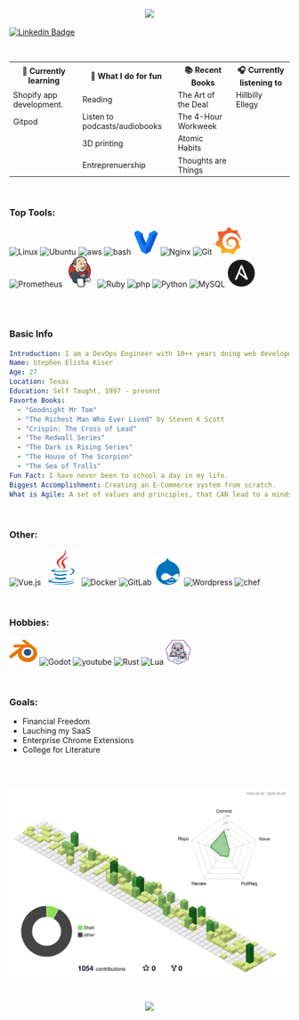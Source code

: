 <p align="center">
  <img src="https://capsule-render.vercel.app/api?text=S-Kiser&animation=fadeIn&type=waving&color=gradient&height=100"/>
</p>

<p align="center">
  
  [![Linkedin Badge](https://img.shields.io/badge/linkedin-blue?style=for-the-badge&logo=InVision&logoColor=white)](https://linkedin.com/in/s-kiser)
 <!--
  [![Facebook Badge](https://img.shields.io/badge/facebook-cornflowerblue?style=for-the-badge&logo=facebook&logoColor=white)](https://facebook.com/s-kiser)
  [![Freelancer Badge](https://img.shields.io/badge/freelancer-cadetblue?style=for-the-badge&logo=freelancer&logoColor=white)](https://freelancer.com/s-kiser)
  [![Fiverr Badge](https://img.shields.io/badge/fiverr-forrestgreen?style=for-the-badge)](https://fiverr.com/s-kiser)
  [![Upwork Badge](https://img.shields.io/badge/upwork-darkgreen?style=for-the-badge&logo=upwork&logoColor=white)](https://upwork.com/s-kiser)
  [![twitter-x Badge](https://img.shields.io/badge/twitter-black?style=for-the-badge&logo=x&logoColor=white)](https://x.com/s-kiser)
  [![Instagram Badge](https://img.shields.io/badge/instagram-indianred?style=for-the-badge&logo=instagram&logoColor=white)](https://instagram.com/s-kiser)
  [![Threads Badge](https://img.shields.io/badge/threads-black?style=for-the-badge&logo=threads&logoColor=white)](https://threads.com/s-kiser)
  [![YouTube Badge](https://img.shields.io/badge/youtube-darkred?style=for-the-badge&logo=youtube&logoColor=white)](https://youtube.com/@s-kiser)
  [![Medium Badge](https://img.shields.io/badge/medium-black?style=for-the-badge&logo=medium&logoColor=white)](https://medium.com/@s-kiser)
  [![Dev.To Badge](https://img.shields.io/badge/dev.to-black?style=for-the-badge&logo=dev.to&logoColor=white)](https://dev.to/s-kiser)-->
</p>

</br>

<table border-style="none">
		<th>🌱 Currently learning</th>		<th>🔋 What I do for fun</th>		<th>📚 Recent Books</th>		<th>🎧 Currently listening to</th>
	<tr>	<td>Shopify app development.</td>	<td>Reading</td> 			<td>The Art of the Deal</td> 		<td>Hillbilly Ellegy</td> </tr>
	<tr>	<td>Gitpod</td>				<td>Listen to podcasts/audiobooks</td>  <td>The 4-Hour Workweek</td> 		<td></td> </tr>
	<tr>	<td></td> 				<td>3D printing</td>			<td>Atomic Habits</td> 			<td></td> </tr>
	<tr> 	<td></td> 				<td>Entreprenuership</td> 		<td>Thoughts are Things</td> 		<td></td> </tr>
</table>

<!-- 
### 🌱 Currently learning:
- Shopify app development.

### 🔋 What I do for fun:
- Reading
- listen to podcasts/audiobooks
- 3d printing
- grow in entreprenuership

### 📚 Recent Books:
- The Art of the Deal
- The 4-Hour Workweek
- Atomic-Habits
- Thoughts are Things


### 🎧 Currently listening to:
- Hillbilly Ellegy.

-->

</br>

### Top Tools:

<!-- https://marwin1991.github.io/profile-technology-icons/ -->


<!-- https://github.com/marwin1991/profile-technology-icons*/ -->
<!-- <table>
	<tr>
		<td><img width="50" src="https://raw.githubusercontent.com/marwin1991/profile-technology-icons/refs/heads/main/icons/linux.png" alt="Linux" title="Linux"/></td>
		<td><img width="50" src="https://raw.githubusercontent.com/marwin1991/profile-technology-icons/refs/heads/main/icons/ubuntu.png" alt="Ubuntu" title="Ubuntu"/></td>
		<td><img width="50" src="https://raw.githubusercontent.com/marwin1991/profile-technology-icons/refs/heads/main/icons/aws.png" alt="AWS" title="AWS"/></td>
		<td><img width="50" src="https://raw.githubusercontent.com/marwin1991/profile-technology-icons/refs/heads/main/icons/bash.png" alt="bash" title="bash"/></td>
		<td><img width="50" src="https://raw.githubusercontent.com/marwin1991/profile-technology-icons/refs/heads/main/icons/nginx.png" alt="Nginx" title="Nginx"/></td>
		<td><img width="50" src="https://raw.githubusercontent.com/marwin1991/profile-technology-icons/refs/heads/main/icons/git.png" alt="Git" title="Git"/></td>
		<td><img width="50" src="https://raw.githubusercontent.com/marwin1991/profile-technology-icons/refs/heads/main/icons/jenkins.png" alt="Jenkins" title="Jenkins"/></td>
		<td><img width="50" src="https://raw.githubusercontent.com/marwin1991/profile-technology-icons/refs/heads/main/icons/grafana.png" alt="Grafana" title="Grafana"/></td>
	</tr>
	<tr>
		<td><img width="50" src="https://raw.githubusercontent.com/marwin1991/profile-technology-icons/refs/heads/main/icons/prometheus.png" alt="Prometheus" title="Prometheus"/></td>
		<td><img width="50" src="https://raw.githubusercontent.com/marwin1991/profile-technology-icons/refs/heads/main/icons/ruby.png" alt="Ruby" title="Ruby"/></td>
		<td><img width="50" src="https://raw.githubusercontent.com/marwin1991/profile-technology-icons/refs/heads/main/icons/php.png" alt="php" title="php"/></td>
		<td><img width="50" src="https://raw.githubusercontent.com/marwin1991/profile-technology-icons/refs/heads/main/icons/python.png" alt="Python" title="Python"/></td>
		<td><img width="50" src="https://raw.githubusercontent.com/marwin1991/profile-technology-icons/refs/heads/main/icons/mysql.png" alt="MySQL" title="MySQL"/></td>
		<td><img width="50" src="https://raw.githubusercontent.com/marwin1991/profile-technology-icons/refs/heads/main/icons/ansible.png" alt="Ansible" title="Ansible"/></td>
		<td><img width="50" src="https://raw.githubusercontent.com/marwin1991/profile-technology-icons/refs/heads/main/icons/postman.png" alt="Postman" title="Postman"/></td>
	</tr>
</table> -->

<p align="left">
  <!-- <img src="https://github.com/devicons/devicon/blob/master/icons/linux/linux-original.svg" alt="linux" width="45" height="45"/> -->
  <img width="50" src="https://raw.githubusercontent.com/marwin1991/profile-technology-icons/refs/heads/main/icons/linux.png" alt="Linux" title="Linux"/>
  <!-- <img src="https://www.vectorlogo.zone/logos/ubuntu/ubuntu-icon.svg" alt="ubuntu" width="45" height="45"/> -->
  <img width="50" src="https://raw.githubusercontent.com/marwin1991/profile-technology-icons/refs/heads/main/icons/ubuntu.png" alt="Ubuntu" title="Ubuntu"/>
  <img src="https://www.vectorlogo.zone/logos/amazon/amazon-tile.svg" alt="aws" width="45" title="AWS" />
  <!-- <img src="https://www.vectorlogo.zone/logos/gnu_bash/gnu_bash-icon.svg" alt="bash" width="45" height="45"/> -->
  <img width="50" src="https://raw.githubusercontent.com/marwin1991/profile-technology-icons/refs/heads/main/icons/bash.png" alt="bash" title="bash"/>
  <img src="https://github.com/devicons/devicon/blob/master/icons/vagrant/vagrant-original.svg" alt="vagrant" width="45" height="45" title="vagrant"/>
  <!-- <img src="https://github.com/devicons/devicon/blob/master/icons/nginx/nginx-original.svg" alt="nginx" width="45" height="45"/> -->
  <img width="50" src="https://raw.githubusercontent.com/marwin1991/profile-technology-icons/refs/heads/main/icons/nginx.png" alt="Nginx" title="Nginx"/>
  <!-- <img src="https://github.com/devicons/devicon/blob/master/icons/git/git-plain.svg" alt="git" width="45" height="45"/> -->
  <img width="50" src="https://raw.githubusercontent.com/marwin1991/profile-technology-icons/refs/heads/main/icons/git.png" alt="Git" title="Git"/>
  <img src="https://github.com/devicons/devicon/blob/master/icons/grafana/grafana-original.svg" alt="grafana" width="50" title="Grafana" />
  <!-- <img width="50" src="https://raw.githubusercontent.com/marwin1991/profile-technology-icons/refs/heads/main/icons/grafana.png" alt="Grafana" title="Grafana"/> -->
  <!-- <img src="https://www.vectorlogo.zone/logos/prometheusio/prometheusio-icon.svg" alt="promethius" width="45" height="45"/> -->
  <img width="50" src="https://raw.githubusercontent.com/marwin1991/profile-technology-icons/refs/heads/main/icons/prometheus.png" alt="Prometheus" title="Prometheus"/>
  <img src="https://github.com/devicons/devicon/blob/master/icons/jenkins/jenkins-original.svg" alt="jenkins" width="55" title="Jenkins"/>
  <!-- <img src="https://github.com/devicons/devicon/blob/master/icons/ruby/ruby-original.svg" alt="ruby" width="45" height="45"/> -->
  <img width="50" src="https://raw.githubusercontent.com/marwin1991/profile-technology-icons/refs/heads/main/icons/ruby.png" alt="Ruby" title="Ruby"/>
  <!-- <img src="https://github.com/devicons/devicon/blob/master/icons/php/php-original.svg" alt="php" width="45" height="45"/> -->
  <!-- <img width="60" src="https://raw.githubusercontent.com/marwin1991/profile-technology-icons/refs/heads/main/icons/php_(elephpant).png" alt="php" title="php"/> -->
  <img width="50" src="https://raw.githubusercontent.com/marwin1991/profile-technology-icons/refs/heads/main/icons/php.png" alt="php" title="php"/>
  <!-- <img src="https://github.com/devicons/devicon/blob/master/icons/python/python-original.svg" alt="python" width="45" height="45"/> -->
   <img width="50" src="https://raw.githubusercontent.com/marwin1991/profile-technology-icons/refs/heads/main/icons/python.png" alt="Python" title="Python"/>
  <!-- <img src="https://github.com/devicons/devicon/blob/master/icons/mysql/mysql-original.svg" alt="mysql" width="45" height="45"/> -->
  <img width="65" src="https://raw.githubusercontent.com/marwin1991/profile-technology-icons/refs/heads/main/icons/mysql.png" alt="MySQL" title="MySQL"/>
  <img src="https://github.com/devicons/devicon/blob/master/icons/ansible/ansible-original.svg" alt="ansible" width="50" height="50" title="Ansible"/>
  <!-- <img src="https://github.com/devicons/devicon/blob/master/icons/postman/postman-original.svg" alt="postman" width="45" height="45"/> -->
  <!-- <img width="50" src="https://raw.githubusercontent.com/marwin1991/profile-technology-icons/refs/heads/main/icons/postman.png" alt="Postman" title="Postman"/> -->
</p>

</br>

<!-- ![](./profile-3d-contrib/profile-green-animate.svg) -->
<!-- ![](./profile-3d-contrib/profile-night-view.svg) -->
<!-- ![](./profile-3d-contrib/profile-south-season-animate.svg) -->

</br>

### Basic Info
```yaml
Introduction: I am a DevOps Engineer with 10++ years doing web development.
Name: Stephen Elisha Kiser
Age: 27
Location: Texas
Education: Self Taught, 1997 - present
Favorte Books:
  - "Goodnight Mr Tom"
  - "The Richest Man Who Ever Lived" by Steven K Scott
  - "Crispin: The Cross of Lead"
  - "The Redwall Series"
  - "The Dark is Rising Series"
  - "The House of The Scorpion"
  - "The Sea of Trolls"
Fun Fact: I have never been to school a day in my life.
Biggest Accomplishment: Creating an E-Commerce system from scratch.
What is Agile: A set of values and principles, that CAN lead to a mindset.
```

</br>

### Other:
<p>
  <!-- <img src="https://github.com/devicons/devicon/blob/master/icons/apache/apache-original.svg" alt="apache2" width="45" height="45"/> -->
  <!-- <img src="https://github.com/devicons/devicon/blob/master/icons/rails/rails-plain.svg" alt="rails" width="45" height="45"/> -->
  <img width="50" src="https://raw.githubusercontent.com/marwin1991/profile-technology-icons/refs/heads/main/icons/vue_js.png" alt="Vue.js" title="Vue.js"/>
  <img src="https://github.com/devicons/devicon/blob/master/icons/java/java-original.svg" alt="java" width="65" title="Java" />
  <!-- <img width="65" src="https://raw.githubusercontent.com/marwin1991/profile-technology-icons/refs/heads/main/icons/java.png" alt="Java" title="Java"/> -->
  <!-- <img src="https://github.com/devicons/devicon/blob/master/icons/symfony/symfony-original.svg" alt="symfony" width="45" height="45"/> -->
  <!-- <img src="https://github.com/devicons/devicon/blob/master/icons/docker/docker-original.svg" alt="docker" width="60" title="Docker" /> -->
  <img width="55" src="https://raw.githubusercontent.com/marwin1991/profile-technology-icons/refs/heads/main/icons/docker.png" alt="Docker" title="Docker"/>
  <!-- <img src="https://github.com/devicons/devicon/blob/master/icons/portainer/portainer-original.svg" alt="portainer" width="45" height="45"/> -->
  <!-- <img src="https://github.com/devicons/devicon/blob/master/icons/gitlab/gitlab-original.svg" alt="gitlab" width="45" height="45"/> -->
  <img width="50" src="https://raw.githubusercontent.com/marwin1991/profile-technology-icons/refs/heads/main/icons/gitlab.png" alt="GitLab" title="GitLab"/>
  <img src="https://github.com/devicons/devicon/blob/master/icons/drupal/drupal-plain.svg" alt="drupal" width="50" title="Drupal" />
  <!-- <img src="https://github.com/devicons/devicon/blob/master/icons/wordpress/wordpress-plain.svg" alt="wordpress" width="45" height="45"/> -->
  <img width="50" src="https://raw.githubusercontent.com/marwin1991/profile-technology-icons/refs/heads/main/icons/wordpress.png" alt="Wordpress" title="Wordpress"/>
  <img src="https://www.vectorlogo.zone/logos/chefio/chefio-icon.svg" alt="chef" width="50" title="Chef" />
  <!-- <img src="https://www.vectorlogo.zone/logos/puppet/puppet-icon.svg" alt="puppet" width="45" title="Puppet" />
  <img src="https://www.vectorlogo.zone/logos/saltstack/saltstack-icon.svg" alt="salt" width="45" title="Salt" /> -->
  <!-- <img src="https://github.com/devicons/devicon/blob/master/icons/vuejs/vuejs-original.svg" alt="vuejs" width="45" height="45"/> -->
  <!-- <img src="https://github.com/devicons/devicon/blob/master/icons/trello/trello-original.svg" alt="trello" width="45" height="45"/> -->
</p>

<!--

<img width="50" src="https://raw.githubusercontent.com/marwin1991/profile-technology-icons/refs/heads/main/icons/gitlab.png" alt="GitLab" title="GitLab"/>
<img width="50" src="https://raw.githubusercontent.com/marwin1991/profile-technology-icons/refs/heads/main/icons/wordpress.png" alt="Wordpress" title="Wordpress"/>
<img width="50" src="https://raw.githubusercontent.com/marwin1991/profile-technology-icons/refs/heads/main/icons/canva.png" alt="Canva" title="Canva"/>
<img width="50" src="https://raw.githubusercontent.com/marwin1991/profile-technology-icons/refs/heads/main/icons/vue_js.png" alt="Vue.js" title="Vue.js"/>
<img width="50" src="https://raw.githubusercontent.com/marwin1991/profile-technology-icons/refs/heads/main/icons/java.png" alt="Java" title="Java"/>
<img width="50" src="https://raw.githubusercontent.com/marwin1991/profile-technology-icons/refs/heads/main/icons/lua.png" alt="Lua" title="Lua"/>
<img width="50" src="https://raw.githubusercontent.com/marwin1991/profile-technology-icons/refs/heads/main/icons/ruby_on_rails.png" alt="Ruby on Rails" title="Ruby on Rails"/>
<img width="50" src="https://raw.githubusercontent.com/marwin1991/profile-technology-icons/refs/heads/main/icons/rust.png" alt="Rust" title="Rust"/>
<img width="50" src="https://raw.githubusercontent.com/marwin1991/profile-technology-icons/refs/heads/main/icons/docker.png" alt="Docker" title="Docker"/>
<img width="50" src="https://raw.githubusercontent.com/marwin1991/profile-technology-icons/refs/heads/main/icons/digital_ocean.png" alt="Digital Ocean" title="Digital Ocean"/>
<img width="50" src="https://raw.githubusercontent.com/marwin1991/profile-technology-icons/refs/heads/main/icons/unity.png" alt="Unity" title="Unity"/>
<img width="50" src="https://raw.githubusercontent.com/marwin1991/profile-technology-icons/refs/heads/main/icons/godot.png" alt="Godot" title="Godot"/>

-->

</br>

### Hobbies:
<p align="left">
  <img src="https://github.com/devicons/devicon/blob/master/icons/blender/blender-original.svg" alt="blender" width="50" title="Blender" />
  <!-- <img src="https://github.com/devicons/devicon/blob/master/icons/godot/godot-original.svg" alt="godot" width="45" height="45"/> -->
  <img width="50" src="https://raw.githubusercontent.com/marwin1991/profile-technology-icons/refs/heads/main/icons/godot.png" alt="Godot" title="Godot"/>
  <!-- <img src="https://www.vectorlogo.zone/logos/unity3d/unity3d-icon.svg" alt="unity" width="45" height="45"/> -->
  <!-- <img width="50" src="https://raw.githubusercontent.com/marwin1991/profile-technology-icons/refs/heads/main/icons/unity.png" alt="Unity" title="Unity"/> -->
  <!-- <img src="https://www.vectorlogo.zone/logos/canva/canva-icon.svg" alt="canva" width="45" height="45"/> -->
  <img src="https://www.vectorlogo.zone/logos/youtube/youtube-icon.svg" alt="youtube" width="50" title="YouTube" />
  <!-- <img src="https://github.com/devicons/devicon/blob/master/icons/digitalocean/digitalocean-original.svg" alt="dgitalocean" width="45" height="45"/> -->
  <!-- <img src="https://github.com/devicons/devicon/blob/master/icons/gimp/gimp-original.svg" alt="gimp" width="45" height="45"/> -->
  <!-- <img src="https://github.com/devicons/devicon/blob/master/icons/inkscape/inkscape-original.svg" alt="inkscape" width="45" height="45"/> -->
  <!-- <img src="https://github.com/devicons/devicon/blob/master/icons/rust/rust-original.svg" alt="rust" width="45" height="45"/> -->
  <img width="50" src="https://raw.githubusercontent.com/marwin1991/profile-technology-icons/refs/heads/main/icons/rust.png" alt="Rust" title="Rust"/>
  <!-- <img src="https://github.com/devicons/devicon/blob/master/icons/lua/lua-original.svg" alt="lua" width="45" height="45"/> -->
  <img width="50" src="https://raw.githubusercontent.com/marwin1991/profile-technology-icons/refs/heads/main/icons/lua.png" alt="Lua" title="Lua"/>
  <img src="https://github.com/devicons/devicon/blob/master/icons/podman/podman-original.svg" alt="podman" width="45" title="Podman" />
</p>

</br>

<!-- ![GitHub stats](https://github-readme-stats.vercel.app/api?username=s-kiser&show_icons=true&theme=onedark&hide=issues,stars&show=reviews,discussions_started,discussions_answered,prs_merged,prs_merged_percentage) -->


<!-- [![Top Langs](https://github-readme-stats.vercel.app/api/top-langs/?username=s-kiser&layout=compact&theme=onedark)](https://github.com/anuraghazra/github-readme-stats) -->

<!--
### Linux Favorites:
<p align="left">
<img src="https://github.com/devicons/devicon/blob/master/icons/ssh/ssh-original-wordmark.svg" alt="ssh" width="45" height="45"/>
<img src="https://github.com/devicons/devicon/blob/master/icons/awk/awk-original-wordmark.svg" alt="awk" width="45" height="45"/>
<img src="https://github.com/devicons/devicon/blob/master/icons/debian/debian-original-wordmark.svg" alt="debian" width="45" height="45"/>
<img src="https://github.com/devicons/devicon/blob/master/icons/nano/nano-plain-wordmark.svg" alt="nano" width="45" height="45"/>
<img src="https://github.com/devicons/devicon/blob/master/icons/redhat/redhat-plain-wordmark.svg" alt="redhat" width="45" height="45"/>
</p> 
-->

### Goals:
- Financial Freedom
- Lauching my SaaS
- Enterprise Chrome Extensions
- College for Literature

</br>
<!--
### Latest from the Blog:
-->

</br>
<!--
### Stats:
<p>
-->
<!--
[![GitHub Streak](http://github-readme-streak-stats.herokuapp.com?user=s-kiser&theme=onedark)](https://git.io/streak-stats) ![GitHub stats](https://github-readme-stats.vercel.app/api?username=s-kiser&show_icons=true&theme=onedark&hide=issues,contribs&show=xxx)
</p>
-->

<!--
### Support Me:
<p>
<a href="https://www.buymeacoffee.com/s-kiser" target="_blank"><img src="https://cdn.buymeacoffee.com/buttons/default-orange.png" alt="Buy Me A Coffee" height="41" width="174"></a>
</p>
-->

![](./profile-3d-contrib/profile-green-animate.svg)

</br>

<p align="center">
  <img src="https://capsule-render.vercel.app/api?text=DevOps&animation=fadeIn&type=waving&color=gradient&height=100&section=footer"/>
</p>



<!--

https://github.com/devicons/devicon/blob/master/icons/linkedin/linkedin-original.svg

**s-kiser/s-kiser** is a ✨ _special_ ✨ repository because its `README.md` (this file) appears on your GitHub profile.

Here are some ideas to get you started:

- 🔭 I’m currently working on ...
- 🌱 I’m currently learning ...
- 👯 I’m looking to collaborate on ...
- 🤔 I’m looking for help with ...
- 💬 Ask me about ...
- 📫 How to reach me: ...
- 😄 Pronouns: ...
- ⚡ Fun fact: ...
-->

